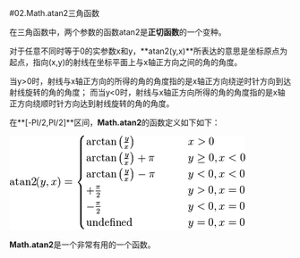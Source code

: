 #02.Math.atan2三角函数

在三角函数中，两个参数的函数atan2是**正切函数**的一个变种。

对于任意不同时等于0的实参数x和y，**atan2(y,x)**所表达的意思是坐标原点为起点，指向(x,y)的射线在坐标平面上与x轴正方向之间的角的角度。

当y\>0时，射线与x轴正方向的所得的角的角度指的是x轴正方向绕逆时针方向到达射线旋转的角的角度；
而当y\<0时，射线与x轴正方向所得的角的角度指的是x轴正方向绕顺时针方向达到射线旋转的角的角度。

在**[-PI/2,PI/2]**区间，**Math.atan2**的函数定义如下如下：

<img src="img/02-01.png" />

**Math.atan2**是一个非常有用的一个函数。

